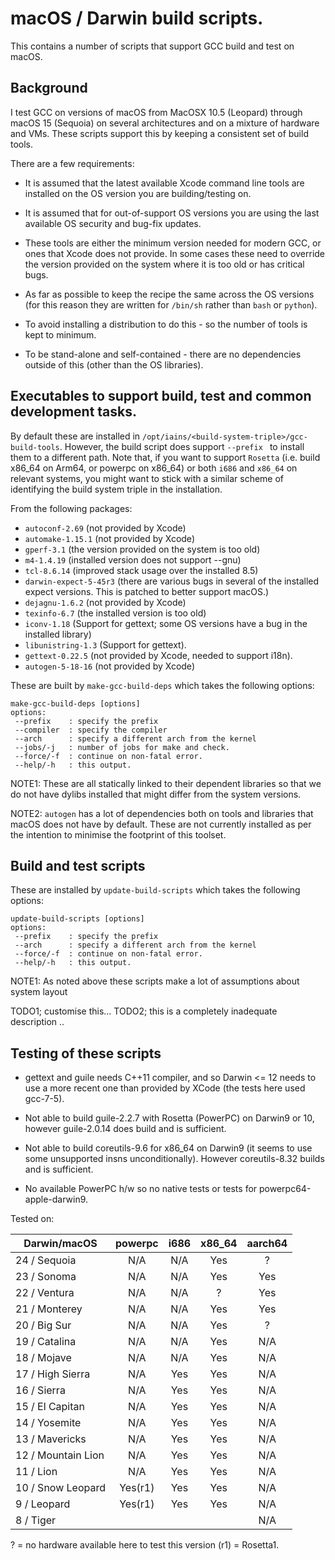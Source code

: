 # macOS / Darwin build scripts.

This contains a number of scripts that support GCC build and test on macOS.

## Background

I test GCC on versions of macOS from MacOSX 10.5 (Leopard) through macOS 15 (Sequoia) on several architectures and on a mixture of hardware and VMs.  These scripts support this by keeping a consistent set of build tools.

There are a few requirements:

 * It is assumed that the latest available Xcode command line tools are installed on the OS version you are building/testing on.

 * It is assumed that for out-of-support OS versions you are using the last available OS security and bug-fix updates.

 * These tools are either the minimum version needed for modern GCC, or ones that Xcode does not provide.  In some cases these need to override the version provided on the system where it is too old or has critical bugs.

 * As far as possible to keep the recipe the same across the OS versions (for this reason they are written for `/bin/sh` rather than `bash` or `python`).

 * To avoid installing a distribution to do this - so the number of tools is kept to minimum.

 * To be stand-alone and self-contained - there are no dependencies outside of this (other than the OS libraries).

## Executables to support build, test and common development tasks.

By default these are installed in `/opt/iains/<build-system-triple>/gcc-build-tools`.  However, the build script does support `--prefix ` to install them to a different path.  Note that, if you want to support `Rosetta` (i.e. build x86_64 on Arm64, or powerpc on x86_64) or both `i686` and `x86_64` on relevant systems, you might want to stick with a similar scheme of identifying the build system triple in the installation.

From the following packages:

 * `autoconf-2.69` (not provided by Xcode)
 * `automake-1.15.1` (not provided by Xcode)
 * `gperf-3.1` (the version provided on the system is too old)
 * `m4-1.4.19` (installed version does not support --gnu)
 * `tcl-8.6.14` (improved stack usage over the installed 8.5)
 * `darwin-expect-5-45r3` (there are various bugs in several of the installed expect versions.  This is patched to better support macOS.)
 * `dejagnu-1.6.2` (not provided by Xcode)
 * `texinfo-6.7` (the installed version is too old)
 * `iconv-1.18` (Support for gettext; some OS versions have a bug in the installed library)
 * `libunistring-1.3` (Support for gettext).
 * `gettext-0.22.5` (not provided by Xcode, needed to support i18n).
 * `autogen-5-18-16` (not provided by Xcode)

These are built by `make-gcc-build-deps` which takes the following options:
```
make-gcc-build-deps [options]
options:
 --prefix    : specify the prefix
 --compiler  : specify the compiler
 --arch      : specify a different arch from the kernel
 --jobs/-j   : number of jobs for make and check.
 --force/-f  : continue on non-fatal error.
 --help/-h   : this output.
```

NOTE1: These are all statically linked to their dependent libraries so that we
do not have dylibs installed that might differ from the system versions.

NOTE2: `autogen` has a lot of dependencies both on tools and libraries that macOS does not have by default.  These are not currently installed as per the intention to minimise the footprint of this toolset. 

## Build and test scripts

These are installed by `update-build-scripts` which takes the following options:
```
update-build-scripts [options]
options:
 --prefix    : specify the prefix
 --arch      : specify a different arch from the kernel
 --force/-f  : continue on non-fatal error.
 --help/-h   : this output.
```

NOTE1: As noted above these scripts make a lot of assumptions about system layout

TODO1; customise this...
TODO2; this is a completely inadequate description .. 

## Testing of these scripts

* gettext and guile needs C++11 compiler, and so Darwin <= 12 needs to use a more recent one than provided by XCode (the tests here used gcc-7-5).

* Not able to build guile-2.2.7 with Rosetta (PowerPC) on Darwin9 or 10, however guile-2.0.14 does build and is sufficient.

* Not able to build coreutils-9.6 for x86_64 on Darwin9 (it seems to use some unsupported insns unconditionally).  However coreutils-8.32 builds and is sufficient.

* No available PowerPC h/w so no native tests or tests for powerpc64-apple-darwin9.

Tested on:

|   Darwin/macOS     | powerpc | i686 | x86_64 | aarch64 |
| ------------------ | :-----: | :--: | :----: | :-----: |
| 24 / Sequoia       |  N/A    | N/A  |  Yes   |   ?     |
| 23 / Sonoma        |  N/A    | N/A  |  Yes   |  Yes    |
| 22 / Ventura       |  N/A    | N/A  |   ?    |  Yes    |
| 21 / Monterey      |  N/A    | N/A  |  Yes   |  Yes    |
| 20 / Big Sur       |  N/A    | N/A  |  Yes   |   ?     |
| 19 / Catalina      |  N/A    | N/A  |  Yes   |  N/A    |
| 18 / Mojave        |  N/A    | N/A  |  Yes   |  N/A    |
| 17 / High Sierra   |  N/A    | Yes  |  Yes   |  N/A    |
| 16 / Sierra        |  N/A    | Yes  |  Yes   |  N/A    |
| 15 / El Capitan    |  N/A    | Yes  |  Yes   |  N/A    |
| 14 / Yosemite      |  N/A    | Yes  |  Yes   |  N/A    |
| 13 / Mavericks     |  N/A    | Yes  |  Yes   |  N/A    |
| 12 / Mountain Lion |  N/A    | Yes  |  Yes   |  N/A    |
| 11 / Lion          |  N/A    | Yes  |  Yes   |  N/A    |
| 10 / Snow Leopard  | Yes(r1) | Yes  |  Yes   |  N/A    |
|  9 / Leopard       | Yes(r1) | Yes  |  Yes   |  N/A    |
|  8 / Tiger         |         |      |        |  N/A    |

? = no hardware available here to test this version
(r1) = Rosetta1.
